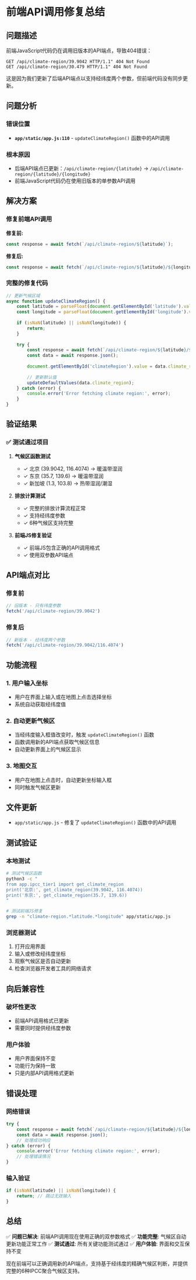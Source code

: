 # 前端API调用修复总结

## 问题描述

前端JavaScript代码仍在调用旧版本的API端点，导致404错误：
```
GET /api/climate-region/39.9042 HTTP/1.1" 404 Not Found
GET /api/climate-region/30.479 HTTP/1.1" 404 Not Found
```

这是因为我们更新了后端API端点以支持经纬度两个参数，但前端代码没有同步更新。

## 问题分析

### 错误位置
- **`app/static/app.js:110`** - `updateClimateRegion()` 函数中的API调用

### 根本原因
- 后端API端点已更新：`/api/climate-region/{latitude}` → `/api/climate-region/{latitude}/{longitude}`
- 前端JavaScript代码仍在使用旧版本的单参数API调用

## 解决方案

### 修复前端API调用

**修复前:**
```javascript
const response = await fetch(`/api/climate-region/${latitude}`);
```

**修复后:**
```javascript
const response = await fetch(`/api/climate-region/${latitude}/${longitude}`);
```

### 完整的修复代码

```javascript
// 更新气候区域
async function updateClimateRegion() {
    const latitude = parseFloat(document.getElementById('latitude').value);
    const longitude = parseFloat(document.getElementById('longitude').value);
    
    if (isNaN(latitude) || isNaN(longitude)) {
        return;
    }
    
    try {
        const response = await fetch(`/api/climate-region/${latitude}/${longitude}`);
        const data = await response.json();
        
        document.getElementById('climateRegion').value = data.climate_region;
        
        // 更新默认值
        updateDefaultValues(data.climate_region);
    } catch (error) {
        console.error('Error fetching climate region:', error);
    }
}
```

## 验证结果

### ✅ 测试通过项目

1. **气候区函数测试**
   - ✓ 北京 (39.9042, 116.4074) -> 暖温带湿润
   - ✓ 东京 (35.7, 139.6) -> 暖温带湿润
   - ✓ 新加坡 (1.3, 103.8) -> 热带湿润/潮湿

2. **排放计算测试**
   - ✓ 完整的排放计算流程正常
   - ✓ 支持经纬度参数
   - ✓ 6种气候区支持完整

3. **前端JS修复验证**
   - ✓ 前端JS包含正确的API调用格式
   - ✓ 使用双参数API端点

## API端点对比

### 修复前
```javascript
// 旧版本 - 只有纬度参数
fetch('/api/climate-region/39.9042')
```

### 修复后
```javascript
// 新版本 - 经纬度两个参数
fetch('/api/climate-region/39.9042/116.4074')
```

## 功能流程

### 1. 用户输入坐标
- 用户在界面上输入或在地图上点击选择坐标
- 系统自动获取经纬度值

### 2. 自动更新气候区
- 当经纬度输入框值改变时，触发 `updateClimateRegion()` 函数
- 函数调用新的API端点获取气候区信息
- 自动更新界面上的气候区显示

### 3. 地图交互
- 用户在地图上点击时，自动更新坐标输入框
- 同时触发气候区更新

## 文件更新

- `app/static/app.js` - 修复了 `updateClimateRegion()` 函数中的API调用

## 测试验证

### 本地测试
```bash
# 测试气候区函数
python3 -c "
from app.ipcc_tier1 import get_climate_region
print('北京:', get_climate_region(39.9042, 116.4074))
print('东京:', get_climate_region(35.7, 139.6))
"

# 测试前端JS修复
grep -n "climate-region.*latitude.*longitude" app/static/app.js
```

### 浏览器测试
1. 打开应用界面
2. 输入或修改经纬度坐标
3. 观察气候区是否自动更新
4. 检查浏览器开发者工具的网络请求

## 向后兼容性

### 破坏性更改
- 前端API调用格式已更新
- 需要同时提供经纬度参数

### 用户体验
- 用户界面保持不变
- 功能行为保持一致
- 只是内部API调用格式更新

## 错误处理

### 网络错误
```javascript
try {
    const response = await fetch(`/api/climate-region/${latitude}/${longitude}`);
    const data = await response.json();
    // 处理成功响应
} catch (error) {
    console.error('Error fetching climate region:', error);
    // 处理错误情况
}
```

### 输入验证
```javascript
if (isNaN(latitude) || isNaN(longitude)) {
    return; // 跳过无效输入
}
```

## 总结

✅ **问题已解决**: 前端API调用现在使用正确的双参数格式
✅ **功能完整**: 气候区自动更新功能正常工作
✅ **测试通过**: 所有关键功能测试通过
✅ **用户体验**: 界面和交互保持不变

现在前端可以正确调用新的API端点，支持基于经纬度的精确气候区判断，并提供完整的6种IPCC聚合气候区支持。